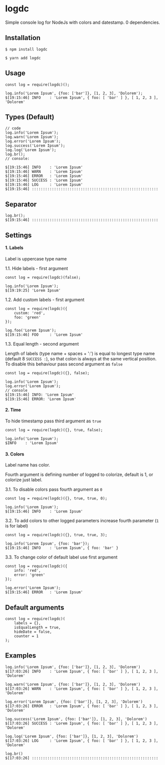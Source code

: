 # logdc
Simple console log for NodeJs with colors and datestamp.
0 dependencies.


## Installation

```
$ npm install logdc
```

```
$ yarn add logdc
```

## Usage

```
const log = require(logdc)();

log.info('Lorem Ipsum', {foo: ['bar']}, [1, 2, 3], 'Dolorem');
$[19:15:46] INFO    : 'Lorem Ipsum', { foo: [ 'bar' ] }, [ 1, 2, 3 ], 'Dolorem'
```

## Types (Default)

```
// code
log.info('Lorem Ipsum');
log.warn('Lorem Ipsum');
log.error('Lorem Ipsum');
log.success('Lorem Ipsum');
log.log('Lorem Ipsum');
log.br();
// console:

$[19:15:46] INFO    : 'Lorem Ipsum'
$[19:15:46] WARN    : 'Lorem Ipsum'
$[19:15:46] ERROR   : 'Lorem Ipsum'
$[19:15:46] SUCCESS : 'Lorem Ipsum'
$[19:15:46] LOG     : 'Lorem Ipsum'
$[19:15:46] ::::::::::::::::::::::::::::::::::::::::::::::::::::::::: 
```

## Separator

```
log.br();
$[19:15:46] :::::::::::::::::::::::::::::::::::::::::::::::::::::::::
```

## Settings

#### 1. Labels

Label is uppercase type name

 1.1. Hide labels - first argument

```
const log = require(logdc)(false);

log.info('Lorem Ipsum');
$[19:19:25] 'Lorem Ipsum'

```

 1.2. Add custom labels - first argument

```
const log = require(logdc)({
	custom: 'red',
	foo: 'green'
});

log.foo('Lorem Ipsum');
$[19:15:46] FOO     : 'Lorem Ipsum'
```

 1.3. Equal length - second argument

Length of labels (type name + spaces + ':') is equal to longest type name (default 8 `SUCCESS :`),
so that colon is always at the same vertical position. To disable this behaviour pass second argument as `false`

```
const log = require(logdc)({}, false);

log.info('Lorem Ipsum');
log.error('Lorem Ipsum');
// console
$[19:15:46] INFO: 'Lorem Ipsum'
$[19:15:46] ERROR: 'Lorem Ipsum'
```

#### 2. Time

To hide timestamp pass third argument as `true`

```
const log = require(logdc)({}, true, false);

log.info('Lorem Ipsum');
$INFO    : 'Lorem Ipsum'
```

#### 3. Colors

Label name has color.

Fourth argument is defining number of logged to colorize, default is 1, or colorize just label.

 3.1. To disable colors pass fourth argument as `0`

```
const log = require(logdc)({}, true, true, 0);

log.info('Lorem Ipsum');
$[19:15:46] INFO    : 'Lorem Ipsum'
```

 3.2. To add colors to other logged parameters increase fourth parameter (`1` is for label)

```
const log = require(logdc)({}, true, true, 3);

log.info('Lorem Ipsum', {foo: 'bar'});
$[19:15:46] INFO    : 'Lorem Ipsum', { foo: 'bar' }
```

 3.3. To change color of default label use first argument

```
const log = require(logdc)({
	info: 'red',
	error: 'green'
});

log.error('Lorem Ipsum');
$[19:15:46] ERROR   : 'Lorem Ipsum'
```

## Default arguments

```
const log = require(logdc)(
	labels = {},
	isEqualLength = true,
	hideDate = false,
	counter = 1
);
```

## Examples

```
log.info('Lorem Ipsum', {foo: ['bar']}, [1, 2, 3], 'Dolorem')
$[17:03:26] INFO    : 'Lorem Ipsum', { foo: [ 'bar' ] }, [ 1, 2, 3 ], 'Dolorem'
```

```
log.warn('Lorem Ipsum', {foo: ['bar']}, [1, 2, 3], 'Dolorem')
$[17:03:26] WARN    : 'Lorem Ipsum', { foo: [ 'bar' ] }, [ 1, 2, 3 ], 'Dolorem'
```

```
log.error('Lorem Ipsum', {foo: ['bar']}, [1, 2, 3], 'Dolorem')
$[17:03:26] ERROR   : 'Lorem Ipsum', { foo: [ 'bar' ] }, [ 1, 2, 3 ], 'Dolorem'
```

```
log.success('Lorem Ipsum', {foo: ['bar']}, [1, 2, 3], 'Dolorem')
$[17:03:26] SUCCESS : 'Lorem Ipsum', { foo: [ 'bar' ] }, [ 1, 2, 3 ], 'Dolorem'
```

```
log.log('Lorem Ipsum', {foo: ['bar']}, [1, 2, 3], 'Dolorem')
$[17:03:26] LOG     : 'Lorem Ipsum', { foo: [ 'bar' ] }, [ 1, 2, 3 ], 'Dolorem'
```

```
log.br()
$[17:03:26] :::::::::::::::::::::::::::::::::::::::::::::::::::::::::
```
